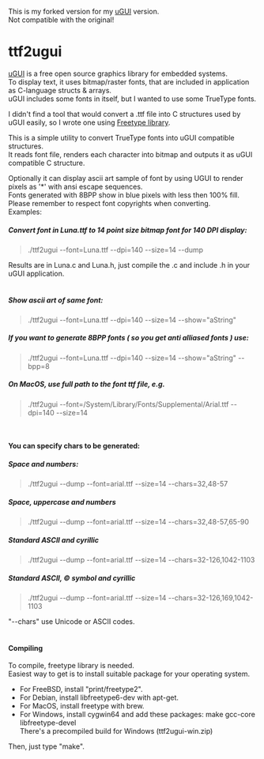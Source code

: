 This is my forked version for my [uGUI](https://github.com/deividalfa/UGUI) version.<br>
Not compatible with the original!<br>

ttf2ugui
========

[uGUI][1] is a free open source graphics library for embedded systems.<br>
To display text, it uses bitmap/raster fonts, that are included in application as C-language structs & arrays.<br>
uGUI includes some fonts in itself, but I wanted to use some TrueType fonts.<br>

I didn't find a tool that would convert a .ttf file into C structures used by uGUI easily, so I wrote one using [Freetype library][2].<br>

This is a simple utility to convert TrueType fonts into uGUI compatible structures.<br>
It reads font file, renders each character into bitmap and outputs it as uGUI compatible C structure.<br>

Optionally it can display ascii art sample of font by using UGUI to render pixels as '*' with ansi escape sequences.<br>
Fonts generated with 8BPP show in blue pixels with less then 100% fill.<br>
Please remember to respect font copyrights when converting.<br>
Examples:<br>

##### Convert font in Luna.ttf to 14 point size bitmap font for 140 DPI display:<br>

>./ttf2ugui --font=Luna.ttf --dpi=140 --size=14 --dump

Results are in Luna.c and Luna.h, just compile the .c and include .h in your uGUI application.<br><br>

##### Show ascii art of same font:<br>
>./ttf2ugui --font=Luna.ttf --dpi=140 --size=14 --show="aString"

##### If you want to generate 8BPP fonts ( so you get anti alliased fonts ) use:<br>
>./ttf2ugui --font=Luna.ttf --dpi=140 --size=14 --show="aString" --bpp=8

##### On MacOS, use full path to the font ttf file, e.g.<br>
>./ttf2ugui --font=/System/Library/Fonts/Supplemental/Arial.ttf --dpi=140 --size=14

<br>

#### You can specify chars to be generated:
##### Space and numbers:<br>
>./ttf2ugui --dump --font=arial.ttf --size=14 --chars=32,48-57

##### Space, uppercase and numbers<br>
>./ttf2ugui --dump --font=arial.ttf --size=14 --chars=32,48-57,65-90

##### Standard ASCII and cyrillic<br>
>./ttf2ugui --dump --font=arial.ttf --size=14 --chars=32-126,1042-1103

##### Standard ASCII, © symbol and cyrillic<br>
>./ttf2ugui --dump --font=arial.ttf --size=14 --chars=32-126,169,1042-1103

"--chars" use Unicode or ASCII codes.<br>
<br>

#### Compiling
To compile, freetype library is needed.<br>
Easiest way to get is to install suitable package for your operating system.<br>

- For FreeBSD, install "print/freetype2".<br>
- For Debian, install libfreetype6-dev with apt-get.<br>
- For MacOS, install freetype with brew.<br>
- For Windows, install cygwin64 and add these packages: make gcc-core libfreetype-devel<br>
There's a precompiled build for Windows (ttf2ugui-win.zip)<br>

Then, just type "make".<br>

[1]: http://www.embeddedlightning.com/ugui/
[2]: http://freetype.org/
